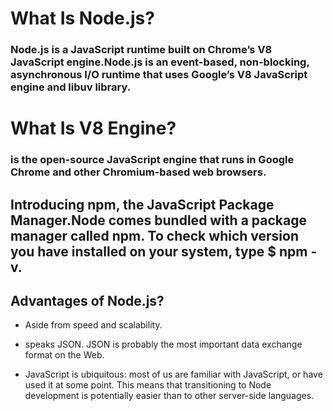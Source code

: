 # What Is Node.js?

### Node.js is a JavaScript runtime built on Chrome’s V8 JavaScript engine.Node.js is an event-based, non-blocking, asynchronous I/O runtime that uses Google’s V8 JavaScript engine and libuv library.

# What Is V8 Engine?

### is the open-source JavaScript engine that runs in Google Chrome and other Chromium-based web browsers.

## Introducing npm, the JavaScript Package Manager.Node comes bundled with a package manager called npm. To check which version you have installed on your system, type $ npm -v.

## Advantages of Node.js?

- Aside from speed and scalability.

- speaks JSON. JSON is probably the most important data exchange format on the Web.

- JavaScript is ubiquitous: most of us are familiar with JavaScript, or have used it at some point. This means that transitioning to Node development is potentially easier than to other server-side languages.
